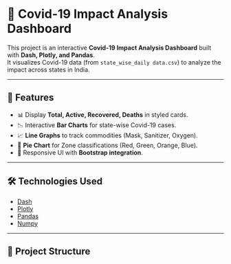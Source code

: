 # 🦠 Covid-19 Impact Analysis Dashboard

This project is an interactive **Covid-19 Impact Analysis Dashboard** built with **Dash, Plotly, and Pandas**.  
It visualizes Covid-19 data (from `state_wise_daily data.csv`) to analyze the impact across states in India.

---

## 🚀 Features
- 📊 Display **Total, Active, Recovered, Deaths** in styled cards.
- 📉 Interactive **Bar Charts** for state-wise Covid-19 cases.
- 📈 **Line Graphs** to track commodities (Mask, Sanitizer, Oxygen).
- 🥧 **Pie Chart** for Zone classifications (Red, Green, Orange, Blue).
- 🎨 Responsive UI with **Bootstrap integration**.

---

## 🛠️ Technologies Used
- [Dash](https://dash.plotly.com/)  
- [Plotly](https://plotly.com/python/)  
- [Pandas](https://pandas.pydata.org/)  
- [Numpy](https://numpy.org/)  

---

## 📂 Project Structure
